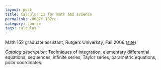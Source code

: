 ```yaml
---
layout: post
title: Calculus II for math and science
permalink: /0607f-152ru
category: course
tags: calculus
---
```


Math 152 graduate assistant, Rutgers University, Fall 2006 ([site](http://math.boisestate.edu/~scoskey/courses/0607f-152ru))<!--more-->

*Catalog description*: Techniques of integration, elementary differential equations, sequences, infinite series, Taylor series, parametric equations, polar coordinates.
